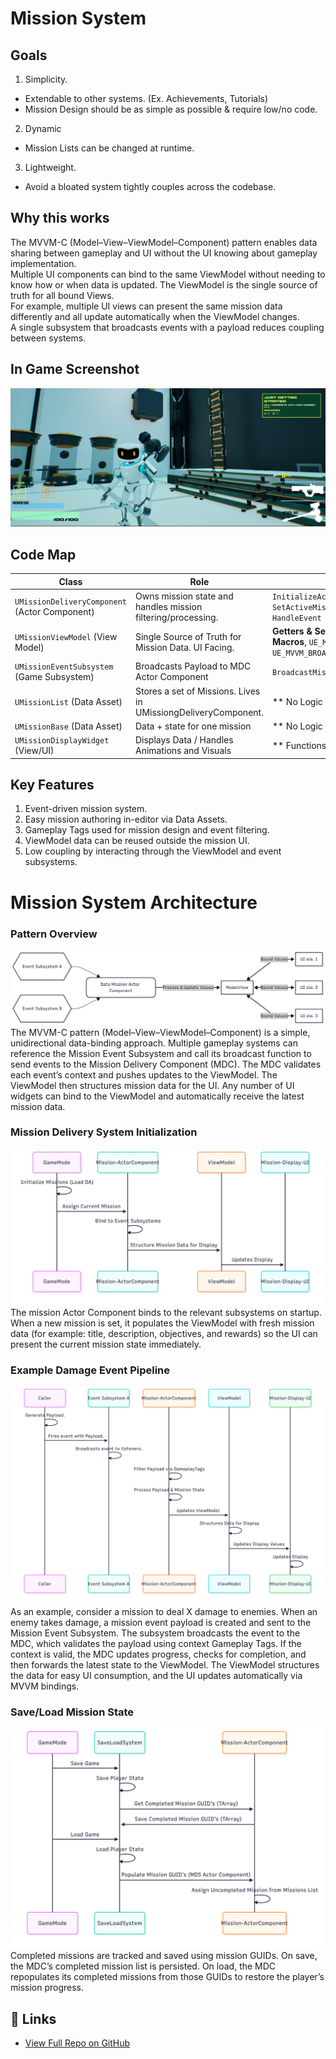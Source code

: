 ﻿# Mission System

## Goals
1. Simplicity.
- Extendable to other systems. (Ex. Achievements, Tutorials)
- Mission Design should be as simple as possible & require low/no code.
2. Dynamic
- Mission Lists can be changed at runtime.
3. Lightweight.
- Avoid a bloated system tightly couples across the codebase.

## Why this works
The MVVM-C (Model–View–ViewModel–Component) pattern enables data sharing between gameplay and UI without the UI knowing about gameplay implementation.  
Multiple UI components can bind to the same ViewModel without needing to know how or when data is updated. The ViewModel is the single source of truth for all bound Views.  
For example, multiple UI views can present the same mission data differently and all update automatically when the ViewModel changes.  
A single subsystem that broadcasts events with a payload reduces coupling between systems.

## In Game Screenshot
![Mission System Screenshot](Images/MissionDisplayWithRewards.png)

## Code Map
<!-- blank line above! -->

| Class                                   | Role                                                     | Key Methods                                                                                                            | Github                                                                                                                                                                                                                                                                             |
|-----------------------------------------|----------------------------------------------------------|------------------------------------------------------------------------------------------------------------------------|------------------------------------------------------------------------------------------------------------------------------------------------------------------------------------------------------------------------------------------------------------------------------------|
|`UMissionDeliveryComponent` (Actor Component) |Owns mission state and handles mission filtering/processing. | `InitializeActiveMission`, `SetActiveMission`, `CheckMissionContext`, `HandleEvent`                                    | [H](https://github.com/unrealrobin/timbermvp/blob/main/Source/timbermvp/Public/Components/MissionDelivery/MissionDeliveryComponent.h) - [CPP](https://github.com/unrealrobin/timbermvp/blob/main/Source/timbermvp/Private/Components/MissionDelivery/MissionDeliveryComponent.cpp) |
|`UMissionViewModel` (View Model)         |Single Source of Truth for Mission Data. UI Facing.       | **Getters & Setters with Broadcast Macros**, `UE_MVVM_SET_PROPERTY_VALUE()`, `UE_MVVM_BROADCAST_FIELD_VALUE_CHANGED()` | [H](https://github.com/unrealrobin/timbermvp/blob/main/Source/timbermvp/Public/ViewModels/MissionViewModel.h) - [CPP](https://github.com/unrealrobin/timbermvp/blob/main/Source/timbermvp/Private/ViewModels/MissionViewModel.cpp)                                                 |
|`UMissionEventSubsystem` (Game Subsystem) |Broadcasts Payload to MDC Actor Component                 | `BroadcastMissionEvent()`                                                                                              | [H](https://github.com/unrealrobin/timbermvp/blob/main/Source/timbermvp/Public/Subsystems/Events/MissionEventSubsystem.h) - [CPP](https://github.com/unrealrobin/timbermvp/blob/main/Source/timbermvp/Private/Subsystems/Events/MissionEventSubsystem.cpp)                         |
|`UMissionList` (Data Asset)              |Stores a set of Missions. Lives in UMissiongDeliveryComponent. | ** No Logic in Data Asset **                                                                                           | [H](https://github.com/unrealrobin/timbermvp/blob/main/Source/timbermvp/Public/Data/DataAssets/MissionSystem/MissionList.h)                                                                                                                                                        |
|`UMissionBase` (Data Asset)              |Data + state for one mission                              | ** No Logic in Data Asset **                                                                                           | [H](https://github.com/unrealrobin/timbermvp/blob/main/Source/timbermvp/Public/Data/DataAssets/MissionSystem/MissionBase.h)                                                                                                                                                        |
|`UMissionDisplayWidget` (View/UI)        |Displays Data / Handles Animations and Visuals            | ** Functions in Blueprint **                                                                                           | [H](https://github.com/unrealrobin/timbermvp/blob/main/Source/timbermvp/Public/UI/MissionSystem/MissionDisplayWidget.h)                                                                                                                                                            |

## Key Features
1. Event-driven mission system.
2. Easy mission authoring in-editor via Data Assets.
3. Gameplay Tags used for mission design and event filtering.
4. ViewModel data can be reused outside the mission UI.
5. Low coupling by interacting through the ViewModel and event subsystems.

# Mission System Architecture
### Pattern Overview
![Pattern Overview](Images/Pattern.png)
The MVVM-C pattern (Model–View–ViewModel–Component) is a simple, unidirectional data-binding approach. 
Multiple gameplay systems can reference the Mission Event Subsystem and call its broadcast function to send events to the Mission Delivery Component (MDC). 
The MDC validates each event’s context and pushes updates to the ViewModel. The ViewModel then structures mission data for the UI. 
Any number of UI widgets can bind to the ViewModel and automatically receive the latest mission data.

### Mission Delivery System Initialization
![Initialization](Images/Initialization.png)
The mission Actor Component binds to the relevant subsystems on startup. 
When a new mission is set, it populates the ViewModel with fresh mission data (for example: title, description, objectives, and rewards) so the UI can present the current mission state immediately.


### Example Damage Event Pipeline
![Damage Event Pipeline](Images/DamageEventPipeline.png)
As an example, consider a mission to deal X damage to enemies. When an enemy takes damage, a mission event payload is created and sent to the Mission Event Subsystem. 
The subsystem broadcasts the event to the MDC, which validates the payload using context Gameplay Tags. If the context is valid, the MDC updates progress, checks for completion, and then forwards the latest state to the ViewModel. 
The ViewModel structures the data for easy UI consumption, and the UI updates automatically via MVVM bindings.



### Save/Load Mission State
![Save and Load](Images/SaveLoad.png)
Completed missions are tracked and saved using mission GUIDs. On save, the MDC’s completed mission list is persisted. 
On load, the MDC repopulates its completed missions from those GUIDs to restore the player’s mission progress.


## 🔗 Links
- [View Full Repo on GitHub](https://github.com/unrealrobin/timbermvp)
